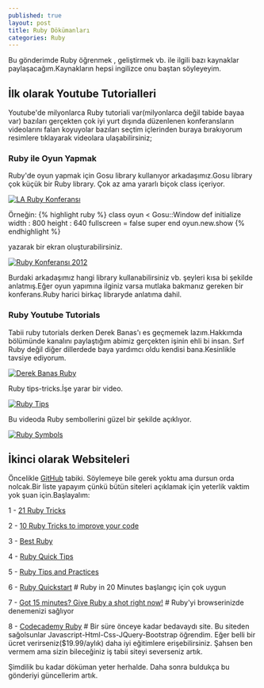 ```yaml
---
published: true
layout: post
title: Ruby Dökümanları
categories: Ruby
---
```

Bu gönderimde Ruby öğrenmek , geliştirmek vb. ile ilgili bazı kaynaklar paylaşacağım.Kaynakların hepsi ingilizce onu baştan söyleyeyim.


## İlk olarak Youtube Tutorialleri 

Youtube'de milyonlarca Ruby tutoriali var(milyonlarca değil tabide bayaa var) bazıları gerçekten çok iyi yurt dışında düzenlenen konferansların videolarını falan koyuyolar bazıları seçtim içlerinden buraya bırakıyorum resimlere tıklayarak videolara ulaşabilirsiniz;

### Ruby ile Oyun Yapmak

Ruby'de oyun yapmak için Gosu library kullanıyor arkadaşımız.Gosu library çok küçük bir Ruby library. Çok az ama yararlı biçok class içeriyor.

[![LA Ruby Konferansı](https://img.youtube.com/vi/jJhbpY70miE/0.jpg)](https://www.youtube.com/watch?v=jJhbpY70miE)

Örneğin:
{% highlight ruby %} 
class oyun < Gosu::Window 
def initialize width : 800 height : 640 fullscreen = false
	super
end
oyun.new.show
{% endhighlight %} 

yazarak bir ekran oluşturabilirsiniz.

[![Ruby Konferansı 2012](https://img.youtube.com/vi/H5_Kid3hpRs/0.jpg)](https://www.youtube.com/watch?v=H5_Kid3hpRs)

Burdaki arkadaşımız hangi library kullanabilirsiniz vb. şeyleri kısa bi şekilde anlatmış.Eğer oyun yapımına ilginiz varsa mutlaka bakmanız gereken bir konferans.Ruby harici birkaç libraryde anlatıma dahil.

### Ruby Youtube Tutorials

Tabii ruby tutorials derken Derek Banas'ı es geçmemek lazım.Hakkımda bölümünde kanalını paylaştığım abimiz gerçekten işinin ehli bi insan. Sırf Ruby değil diğer dillerdede baya yardımcı oldu kendisi bana.Kesinlikle tavsiye ediyorum.

[![Derek Banas Ruby](https://img.youtube.com/vi/Dji9ALCgfpM/0.jpg)](https://www.youtube.com/watch?v=Dji9ALCgfpM) 

Ruby tips-tricks.İşe yarar bir video.

[![Ruby Tips](https://img.youtube.com/vi/gIEMKOI_Y-4/0.jpg)](https://www.youtube.com/watch?v=gIEMKOI_Y-4) 

Bu videoda Ruby sembollerini güzel bir şekilde açıklıyor.

[![Ruby Symbols](https://img.youtube.com/vi/mBXGBbEbXZY/0.jpg)](https://www.youtube.com/watch?v=mBXGBbEbXZY)

## İkinci olarak Websiteleri

Öncelikle [GitHub](github.com) tabiki. Söylemeye bile gerek yoktu ama dursun orda nolcak.Bir liste yapayım çünkü bütün siteleri açıklamak için yeterlik vaktim yok şuan için.Başlayalım:

1 - [21 Ruby Tricks](http://www.rubyinside.com/21-ruby-tricks-902.html)


2 - [10 Ruby Tricks to improve your code](https://samurails.com/ruby/ruby-tricks-improve-code/)


3 - [Best Ruby](https://github.com/franzejr/best-ruby)


4 - [Ruby Quick Tips](http://rubyquicktips.com/)


5 - [Ruby Tips and Practices](https://www.toptal.com/ruby/tips-and-practices)


6 - [Ruby Quickstart](https://www.ruby-lang.org/en/documentation/quickstart) # Ruby in 20 Minutes başlangıç için çok uygun 

7 - [Got 15 minutes? Give Ruby a shot right now!]( http://tryruby.org/levels/1/challenges/0) # Ruby'yi browserinizde denemenizi sağlıyor


8 - [Codecademy Ruby](https://www.codecademy.com/learn/ruby) # Bir süre önceye kadar bedavaydı site. Bu siteden sağolsunlar Javascript-Html-Css-JQuery-Bootstrap öğrendim. Eğer belli bir ücret verirseniz($19.99/aylık) daha iyi eğitimlere erişebilirsiniz. Şahsen ben vermem ama sizin bileceğiniz iş tabii siteyi severseniz artık. 

Şimdilik bu kadar döküman yeter herhalde. Daha sonra buldukça bu gönderiyi güncellerim artık.
